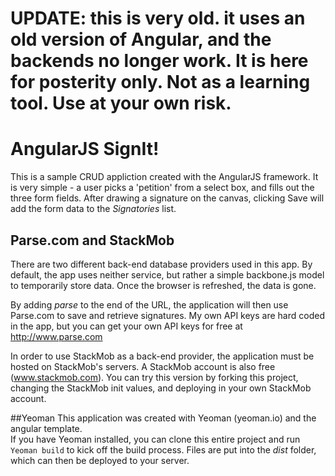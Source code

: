 # UPDATE: this is very old. it uses an old version of Angular, and the backends no longer work.  It is here for posterity only. Not as a learning tool. Use at your own risk.

# AngularJS SignIt!

This is a sample CRUD appliction created with the AngularJS framework. 
It is very simple - a user picks a 'petition' from a select box, 
and fills out the three form fields.  After drawing a signature on
the canvas, clicking Save will add the form data to the *Signatories* list.

## Parse.com and StackMob
There are two different back-end database providers used in this app.
By default, the app uses neither service, but rather a simple backbone.js
model to temporarily store data. Once the browser is refreshed, the data is gone.

By adding *parse* to the end of the URL, the application will then use
Parse.com to save and retrieve signatures.  My own API keys are hard coded
in the app, but you can get your own API keys for free at http://www.parse.com

In order to use StackMob as a back-end provider, the application must be hosted
on StackMob's servers.  A StackMob account is also free (www.stackmob.com).  You can try this version
by forking this project, changing the StackMob init values, and deploying in your
own StackMob account.

##Yeoman
This application was created with Yeoman (yeoman.io) and the angular template.  
If you have Yeoman installed, you can clone this entire project and run ```Yeoman build```
to kick off the build process.  Files are put into the *dist* folder, which can then
be deployed to your server.

